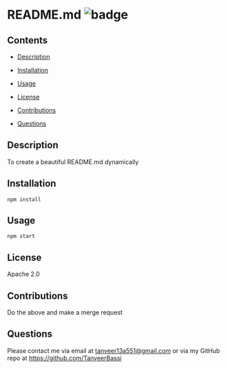 # README.md ![badge](https://img.shields.io/badge/Apache%202.0-license-green)
## Contents
- [Description](#description)
- [Installation](#installation)
- [Usage](#usage)
- [License](#license)
- [Contributions](#contributions)

- [Questions](#questions)
## Description
To create a beautiful README.md dynamically
## Installation
```
npm install
```
## Usage
```
npm start
```
## License
Apache 2.0
## Contributions
Do the above and make a merge request

## Questions
Please contact me via email at tanveer13a551@gmail.com or via my GitHub repo at https://github.com/TanveerBassi
